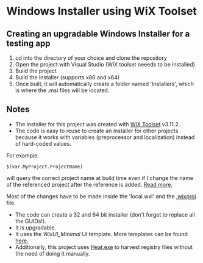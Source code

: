 # Windows Installer using WiX Toolset
## Creating an upgradable Windows Installer for a testing app


1. cd into the directory of your choice and clone the repository
2. Open the project with Visual Studio (WiX toolset neeeds to be installed)
3. Build the project
4. Build the installer (supports x86 and x64)
5. Once built, it will automatically create a folder named 'Installers', which is where the .msi files will be located. 


## Notes
* The installer for this project was created with [WiX Toolset](https://wixtoolset.org/) v3.11.2. 
* The code is easy to reuse to create an installer for other projects because it works with variables (preprocessor and localization) instead of hard-coded values. 

For example:
```
$(var.MyProject.ProjectName)
```

will query the correct project name at build time even if I change the name of the referenced project after the reference is added. [Read more.](https://wixtoolset.org/docs/v3/votive/votive_project_references/)

Most of the changes have to be made inside the 'local.wxl' and the [.wixproj](https://wixtoolset.org/docs/v3/msbuild/authoring_first_msbuild_project/) file. 
* The code can create a 32 and 64 bit installer (don't forget to replace all the GUIDs!).
* It is upgradable.
* It uses the *WixUI_Minimal* UI template. More templates can be found [here.](https://wixtoolset.org/docs/v3/wixui/wixui_dialog_library/)
* Additionally, this project uses [Heat.exe](https://wixtoolset.org/docs/v3/overview/heat/) to harvest registry files without the need of doing it manually.  




